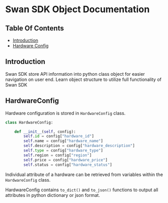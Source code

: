 # Swan SDK Object Documentation

## Table Of Contents
- [Introduction](#introduction)
- [Hardware Config](#hardwareconfig)

## Introduction

Swan SDK store API information into python class object for easier navigation on user end. Learn object structure to utilize full functionality of Swan SDK

## HardwareConfig

Hardware configuration is stored in `HardwareConfig` class.

```python
class HardwareConfig:

    def __init__(self, config):
        self.id = config["hardware_id"]
        self.name = config["hardware_name"]
        self.description = config["hardware_description"]
        self.type = config["hardware_type"]
        self.region = config["region"]
        self.price = config["hardware_price"]
        self.status = config["hardware_status"]
```

Individual attribute of a hardware can be retrieved from variables within the `HardwareConfig` class.

HardwareConfig contains `to_dict()` and `to_json()` functions to output all attributes in python dictionary or json format.